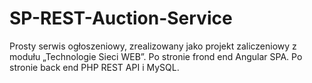 # SP-REST-Auction-Service
Prosty serwis ogłoszeniowy, zrealizowany jako projekt zaliczeniowy z modułu „Technologie Sieci WEB”. Po stronie frond end Angular SPA. Po stronie back end PHP REST API i MySQL.

